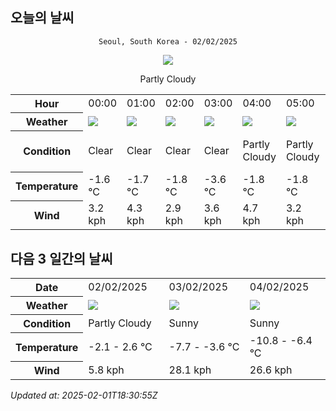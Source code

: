 ## 오늘의 날씨
<div align="center">

`Seoul, South Korea - 02/02/2025`

<img src="https://cdn.weatherapi.com/weather/64x64/day/116.png"/>

Partly Cloudy 

</div>


<table>
    <tr>
        <th>Hour</th>
        <td>00:00</td><td>01:00</td><td>02:00</td><td>03:00</td><td>04:00</td><td>05:00</td><td>06:00</td><td>07:00</td><td>08:00</td><td>09:00</td><td>10:00</td><td>11:00</td><td>12:00</td><td>13:00</td><td>14:00</td><td>15:00</td><td>16:00</td><td>17:00</td><td>18:00</td><td>19:00</td><td>20:00</td><td>21:00</td><td>22:00</td><td>23:00</td>
    </tr>
    <tr>
        <th>Weather</th>
        <td><img src="https://cdn.weatherapi.com/weather/64x64/night/113.png"></img></td><td><img src="https://cdn.weatherapi.com/weather/64x64/night/113.png"></img></td><td><img src="https://cdn.weatherapi.com/weather/64x64/night/113.png"></img></td><td><img src="https://cdn.weatherapi.com/weather/64x64/night/113.png"></img></td><td><img src="https://cdn.weatherapi.com/weather/64x64/night/116.png"></img></td><td><img src="https://cdn.weatherapi.com/weather/64x64/night/116.png"></img></td><td><img src="https://cdn.weatherapi.com/weather/64x64/night/116.png"></img></td><td><img src="https://cdn.weatherapi.com/weather/64x64/night/113.png"></img></td><td><img src="https://cdn.weatherapi.com/weather/64x64/day/113.png"></img></td><td><img src="https://cdn.weatherapi.com/weather/64x64/day/113.png"></img></td><td><img src="https://cdn.weatherapi.com/weather/64x64/day/113.png"></img></td><td><img src="https://cdn.weatherapi.com/weather/64x64/day/113.png"></img></td><td><img src="https://cdn.weatherapi.com/weather/64x64/day/113.png"></img></td><td><img src="https://cdn.weatherapi.com/weather/64x64/day/116.png"></img></td><td><img src="https://cdn.weatherapi.com/weather/64x64/day/122.png"></img></td><td><img src="https://cdn.weatherapi.com/weather/64x64/day/122.png"></img></td><td><img src="https://cdn.weatherapi.com/weather/64x64/day/122.png"></img></td><td><img src="https://cdn.weatherapi.com/weather/64x64/day/326.png"></img></td><td><img src="https://cdn.weatherapi.com/weather/64x64/night/311.png"></img></td><td><img src="https://cdn.weatherapi.com/weather/64x64/night/122.png"></img></td><td><img src="https://cdn.weatherapi.com/weather/64x64/night/116.png"></img></td><td><img src="https://cdn.weatherapi.com/weather/64x64/night/119.png"></img></td><td><img src="https://cdn.weatherapi.com/weather/64x64/night/119.png"></img></td><td><img src="https://cdn.weatherapi.com/weather/64x64/night/122.png"></img></td>
    </tr>
    <tr>
        <th>Condition</th>
        <td width="200px">Clear </td><td width="200px">Clear </td><td width="200px">Clear </td><td width="200px">Clear</td><td width="200px">Partly Cloudy </td><td width="200px">Partly Cloudy </td><td width="200px">Partly Cloudy </td><td width="200px">Clear </td><td width="200px">Sunny</td><td width="200px">Sunny</td><td width="200px">Sunny</td><td width="200px">Sunny</td><td width="200px">Sunny</td><td width="200px">Partly Cloudy </td><td width="200px">Overcast </td><td width="200px">Overcast </td><td width="200px">Overcast </td><td width="200px">Light snow</td><td width="200px">Light freezing rain</td><td width="200px">Overcast </td><td width="200px">Partly Cloudy </td><td width="200px">Cloudy </td><td width="200px">Cloudy </td><td width="200px">Overcast </td>
    </tr>
    <tr>
        <th>Temperature</th>
        <td>-1.6 °C</td><td>-1.7 °C</td><td>-1.8 °C</td><td>-3.6 °C</td><td>-1.8 °C</td><td>-1.8 °C</td><td>-2 °C</td><td>-2 °C</td><td>-2.1 °C</td><td>-0.9 °C</td><td>0.4 °C</td><td>1.4 °C</td><td>2 °C</td><td>2.4 °C</td><td>2.6 °C</td><td>2.6 °C</td><td>2.1 °C</td><td>1.5 °C</td><td>0.7 °C</td><td>0.3 °C</td><td>-0.1 °C</td><td>-0.2 °C</td><td>-0.3 °C</td><td>-0.5 °C</td>
    </tr>
    <tr>
        <th>Wind</th>
        <td>3.2 kph</td><td>4.3 kph</td><td>2.9 kph</td><td>3.6 kph</td><td>4.7 kph</td><td>3.2 kph</td><td>1.1 kph</td><td>3.2 kph</td><td>2.5 kph</td><td>2.2 kph</td><td>1.8 kph</td><td>1.4 kph</td><td>2.9 kph</td><td>4 kph</td><td>4.7 kph</td><td>5 kph</td><td>4.7 kph</td><td>4.3 kph</td><td>4.7 kph</td><td>4.3 kph</td><td>4.3 kph</td><td>4.7 kph</td><td>4.7 kph</td><td>5.8 kph</td>
    </tr>
</table>


## 다음 3 일간의 날씨


<table>
    <tr>
        <th>Date</th>
        <td>02/02/2025</td><td>03/02/2025</td><td>04/02/2025</td>
    </tr>
    <tr>
        <th>Weather</th>
        <td><img src="https://cdn.weatherapi.com/weather/64x64/day/116.png"/></td><td><img src="https://cdn.weatherapi.com/weather/64x64/day/113.png"/></td><td><img src="https://cdn.weatherapi.com/weather/64x64/day/113.png"/></td>
    </tr>
    <tr>
        <th>Condition</th>
        <td width="200px">Partly Cloudy </td><td width="200px">Sunny</td><td width="200px">Sunny</td>
    </tr>
    <tr>
        <th>Temperature</th>
        <td>-2.1 -  2.6 °C</td><td>-7.7 -  -3.6 °C</td><td>-10.8 -  -6.4 °C</td>
    </tr>
    <tr>
        <th>Wind</th>
        <td>5.8 kph</td><td>28.1 kph</td><td>26.6 kph</td>
    </tr>
</table>


*Updated at: 2025-02-01T18:30:55Z*
